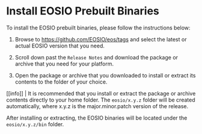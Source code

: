 # Install EOSIO Prebuilt Binaries

To install the EOSIO prebuilt binaries, please follow the instructions below:

1. Browse to https://github.com/EOSIO/eos/tags and select the latest or actual EOSIO version that you need.

2. Scroll down past the `Release Notes` and download the package or archive that you need for your platform.

3. Open the package or archive that you downloaded to install or extract its contents to the folder of your choice.

[[info]]
| It is recommended that you install or extract the package or archive contents directly to your home folder. The `eosio/x.y.z` folder will be created automatically, where x.y.z is the major.minor.patch version of the release.

After installing or extracting, the EOSIO binaries will be located under the `eosio/x.y.z/bin` folder.
